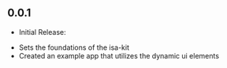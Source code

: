 ## 0.0.1

* Initial Release:
- Sets the foundations of the isa-kit
- Created an example app that utilizes the dynamic ui elements